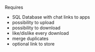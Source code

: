 Requires
- SQL Database with chat links to apps
- possibility to upload
- possibility to download
- like/dislike every download
- merge duplicates
- optional link to store
